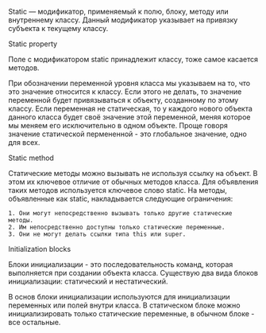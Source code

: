 Static — модификатор, применяемый к полю, блоку, методу или внутреннему классу. Данный модификатор указывает на  привязку субъекта  к текущему классу. 

Static property

Поле с модификатором static принадлежит классу, тоже самое касается методов.

При обозначении переменной уровня класса мы указываем на то, что это значение относится к классу. Если этого не делать, то значение переменной будет привязываться к объекту, 
созданному по этому классу. Если переменная не статическая, то у каждого нового объекта данного класса будет своё значение этой переменной, меняя которое мы меняем его
исключительно в одном объекте. Проще говоря значение статической пермененной - это глобальное значение, одно для всех.

Static method

Статические методы можно вызывать не используя ссылку на объект. В этом их ключевое отличие от обычных методов класса. Для объявления таких методов используется ключевое слово static. На методы, объявленные как static, накладывается следующие ограничения:

    1. Они могут непосредственно вызывать только другие статические методы.
    2. Им непосредственно доступны только статические переменные.
    3. Они не могут делать ссылки типа this или super.
    
Initialization blocks

Блоки инициализации - это последовательность команд, которая выполняется при создании объекта класса. Существую два вида блоков инициализации: статический и нестатический.

В основ блоки инициализации используются для инициализации переменных или полей внутри класса. В статическом блоке можно инициализировать только статические переменные, в обычном блоке - все остальные.

